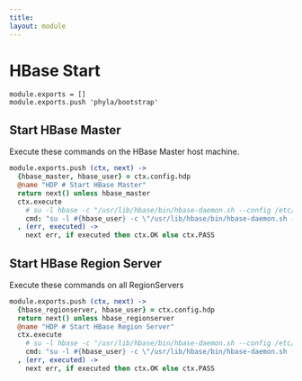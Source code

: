 ```yaml
---
title: 
layout: module
---
```


# HBase Start

    module.exports = []
    module.exports.push 'phyla/bootstrap'

## Start HBase Master

Execute these commands on the HBase Master host machine.

```coffee
module.exports.push (ctx, next) ->
  {hbase_master, hbase_user} = ctx.config.hdp
  @name "HDP # Start HBase Master"
  return next() unless hbase_master
  ctx.execute
    # su -l hbase -c "/usr/lib/hbase/bin/hbase-daemon.sh --config /etc/hbase/conf start master"
    cmd: "su -l #{hbase_user} -c \"/usr/lib/hbase/bin/hbase-daemon.sh --config /etc/hbase/conf start master\""
  , (err, executed) ->
    next err, if executed then ctx.OK else ctx.PASS
```

## Start HBase Region Server

Execute these commands on all RegionServers

```coffee
module.exports.push (ctx, next) ->
  {hbase_regionserver, hbase_user} = ctx.config.hdp
  return next() unless hbase_regionserver
  @name "HDP # Start HBase Region Server"
  ctx.execute
    # su -l hbase -c "/usr/lib/hbase/bin/hbase-daemon.sh --config /etc/hbase/conf start regionserver"
    cmd: "su -l #{hbase_user} -c \"/usr/lib/hbase/bin/hbase-daemon.sh --config /etc/hbase/conf start regionserver\""
  , (err, executed) ->
    next err, if executed then ctx.OK else ctx.PASS
```